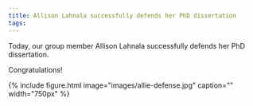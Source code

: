 ```yaml
---
title: Allison Lahnala successfully defends her PhD dissertation
tags: 
---
```


Today, our group member Allison Lahnala successfully defends her PhD dissertation.

Congratulations!

{%
  include figure.html
  image="images/allie-defense.jpg"
  caption=""
  width="750px"
%}

